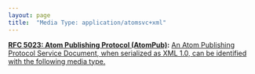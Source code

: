 ```yaml
---
layout: page
title:  "Media Type: application/atomsvc+xml"
---
```


**[RFC 5023: Atom Publishing Protocol (AtomPub)](/specs/IETF/RFC/5023 "The Atom Publishing Protocol (AtomPub) is an application-level protocol for publishing and editing Web resources. The protocol is based on HTTP transfer of Atom-formatted representations. The Atom format is documented in the Atom Syndication Format."):** [An Atom Publishing Protocol Service Document, when serialized as XML 1.0, can be identified with the following media type.](http://tools.ietf.org/html/rfc5023#section-16.2)

